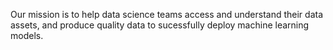 Our mission is to help data science teams access and understand their data assets, and produce quality data to sucessfully deploy machine learning models.
